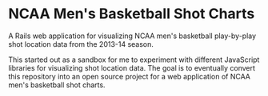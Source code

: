 NCAA Men's Basketball Shot Charts
=================

A Rails web application for visualizing NCAA men's basketball play-by-play shot location data from the 2013-14 season. 

This started out as a sandbox for me to experiment with different JavaScript libraries for visualizing shot location data. The goal is to eventually convert this repository into an open source project for a web application of NCAA men's basketball shot charts.